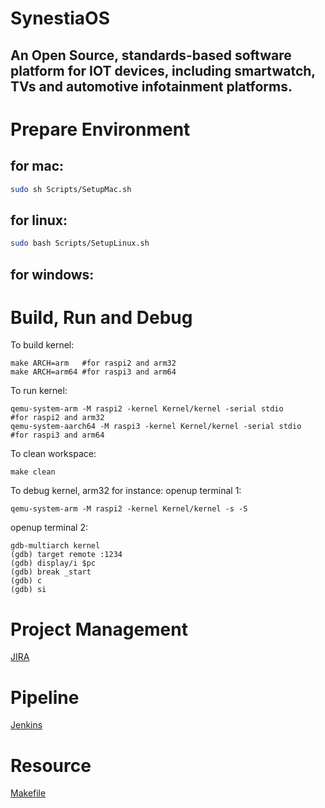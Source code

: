 # SynestiaOS
## An Open Source, standards-based software platform for IOT devices, including smartwatch, TVs and automotive infotainment platforms.

# Prepare Environment
## for mac:
``` bash
sudo sh Scripts/SetupMac.sh
```
## for linux:
``` bash
sudo bash Scripts/SetupLinux.sh
```
## for windows:

# Build, Run and Debug
To build kernel:
```
make ARCH=arm   #for raspi2 and arm32
make ARCH=arm64 #for raspi3 and arm64
```
To run kernel:
```
qemu-system-arm -M raspi2 -kernel Kernel/kernel -serial stdio      #for raspi2 and arm32
qemu-system-aarch64 -M raspi3 -kernel Kernel/kernel -serial stdio  #for raspi3 and arm64
```
To clean workspace:
```
make clean
```
To debug kernel, arm32 for instance:
openup terminal 1:
```
qemu-system-arm -M raspi2 -kernel Kernel/kernel -s -S
```
openup terminal 2:
```
gdb-multiarch kernel
(gdb) target remote :1234
(gdb) display/i $pc
(gdb) break _start
(gdb) c
(gdb) si
```
# Project Management
[JIRA](https://synestiaos.atlassian.net/)

# Pipeline
[Jenkins](http://ci.synestiaos.org/)

# Resource
[Makefile](https://wiki.ubuntu.org.cn/%E8%B7%9F%E6%88%91%E4%B8%80%E8%B5%B7%E5%86%99Makefile:%E6%A6%82%E8%BF%B0)
